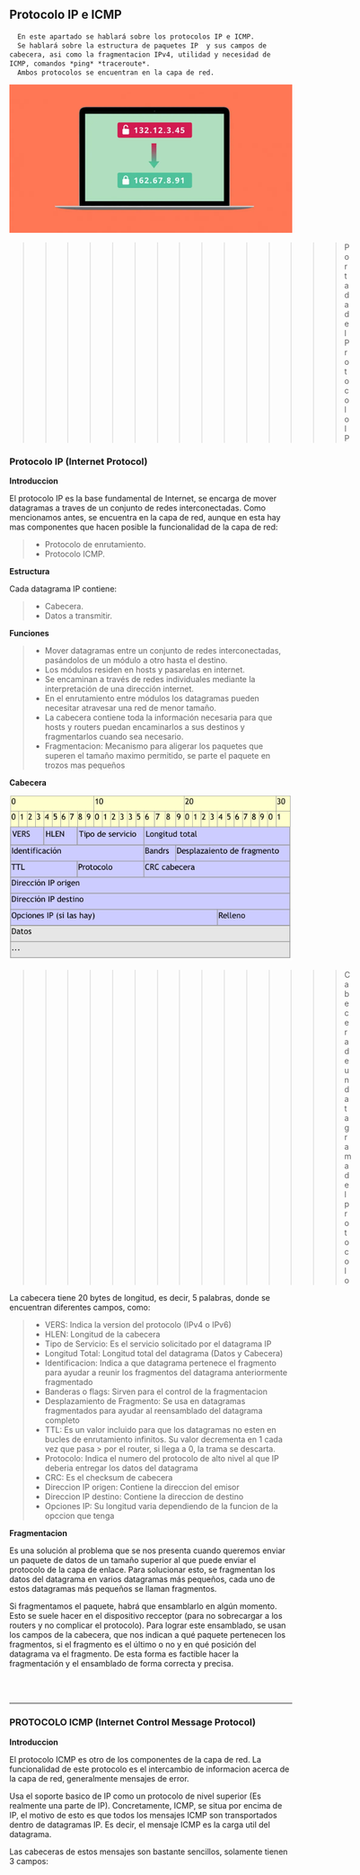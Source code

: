 ## Protocolo IP e ICMP
      En este apartado se hablará sobre los protocolos IP e ICMP. 
      Se hablará sobre la estructura de paquetes IP  y sus campos de cabecera, asi como la fragmentacion IPv4, utilidad y necesidad de ICMP, comandos *ping* *traceroute*.
      Ambos protocolos se encuentran en la capa de red.

![IP portada](ip.webp "Portada IP")
>>>>>>>>>>>>>>>Portada del Protocolo IP

### Protocolo IP (Internet Protocol)

**Introduccion**

 El protocolo IP es la base fundamental de Internet, se encarga de mover datagramas a traves de un conjunto de redes interconectadas.
 Como mencionamos antes, se encuentra en la capa de red, aunque en esta hay mas componentes que hacen posible la funcionalidad de la capa de red:
> - Protocolo de enrutamiento.
> - Protocolo ICMP.

**Estructura**

Cada datagrama IP contiene:
> - Cabecera.
> - Datos a transmitir.

**Funciones**

> - Mover datagramas entre un conjunto de redes interconectadas, pasándolos de un módulo a otro hasta el destino.
> - Los módulos residen en hosts y pasarelas en internet.
> - Se encaminan a través de redes individuales mediante la interpretación de una dirección internet.
> - En el enrutamiento entre módulos los datagramas pueden necesitar atravesar una red de menor tamaño.
> - La cabecera contiene toda la información necesaria para que hosts y routers puedan encaminarlos a sus destinos y fragmentarlos cuando sea necesario.
> - Fragmentacion: Mecanismo para aligerar los paquetes que superen el tamaño maximo permitido, se parte el paquete en trozos mas pequeños

**Cabecera**

![IP cabecera](CabeceraIP.png "Portada IP")
>>>>>>>>>>>>>>>Cabecera de un datagrama del protocolo

La cabecera tiene 20 bytes de longitud, es decir, 5 palabras, donde se encuentran diferentes campos, como:

> * VERS: Indica la version del protocolo (IPv4 o IPv6)
> * HLEN: Longitud de la cabecera
> * Tipo de Servicio: Es el servicio solicitado por el datagrama IP
> * Longitud Total: Longitud total del datagrama (Datos y Cabecera)
> * Identificacion: Indica a que datagrama pertenece el fragmento para ayudar a reunir los fragmentos del datagrama anteriormente fragmentado
> * Banderas o flags: Sirven para el control de la fragmentacion
> * Desplazamiento de Fragmento: Se usa en datagramas fragmentados para ayudar al reensamblado del datagrama completo
> * TTL: Es un valor incluido para que los datagramas no esten en bucles de enrutamiento infinitos. Su valor decrementa en 1 cada vez que pasa > por el router, si llega a 0, la trama se descarta.
> * Protocolo: Indica el numero del protocolo de alto nivel al que IP deberia entregar los datos del datagrama
> * CRC: Es el checksum de cabecera
> * Direccion IP origen: Contiene la direccion del emisor
> * Direccion IP destino: Contiene la direccion de destino
> * Opciones IP: Su longitud varia dependiendo de la funcion de la opccion que tenga

**Fragmentacion**

Es una solución al problema que se nos presenta cuando queremos enviar un
paquete de datos de un tamaño superior al que puede enviar el protocolo de la capa
de enlace. Para solucionar esto, se fragmentan los datos del datagrama en varios datagramas más
pequeños, cada uno de estos datagramas más pequeños se llaman fragmentos.

Si fragmentamos el paquete, habrá que ensamblarlo en algún momento. Esto se suele hacer en el dispositivo recceptor (para no sobrecargar a los routers y no complicar el protocolo).
Para lograr este ensamblado, se usan los campos de la cabecera, que nos indican a
qué paquete pertenecen los fragmentos, si el fragmento es el último o no y en qué
posición del datagrama va el fragmento. De esta forma es factible hacer la
fragmentación y el ensamblado de forma correcta y precisa.

<br>
<br>

***

### PROTOCOLO ICMP (Internet Control Message Protocol)

**Introduccion**

El protocolo ICMP es otro de los componentes de la capa de red. La funcionalidad de este protocolo es el intercambio de informacion acerca de la capa de red, generalmente mensajes de error.

Usa el soporte basico de IP como un protocolo de nivel superior (Es realmente una parte de IP). Concretamente, ICMP, se situa por encima de IP, el motivo de esto es que todos los mensajes ICMP son transportados dentro de datagramas IP. Es decir, el mensaje ICMP es la carga util del datagrama.

Las cabeceras de estos mensajes son bastante sencillos, solamente tienen 3 campos:


